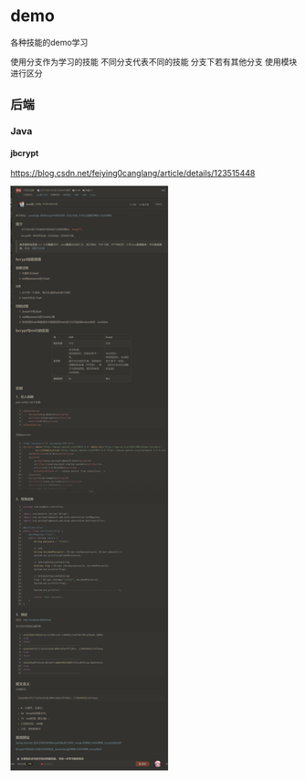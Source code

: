 # demo
各种技能的demo学习


使用分支作为学习的技能 不同分支代表不同的技能
分支下若有其他分支 使用模块进行区分

## 后端
### Java
#### jbcrypt
https://blog.csdn.net/feiying0canglang/article/details/123515448

![如图所示](https://raw.githubusercontent.com/HongXiaoHong/images/main/picture/20230724095313.png)